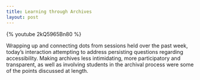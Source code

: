 ```yaml
---
title: Learning through Archives
layout: post
---
```


{% youtube 2kQ5965Bn80 %}

Wrapping up and connecting dots from sessions held over the past week, today’s interaction attempting to address persisting questions regarding accessibility. Making archives less intimidating, more participatory and transparent, as well as involving students in the archival process were some of the points discussed at length.
